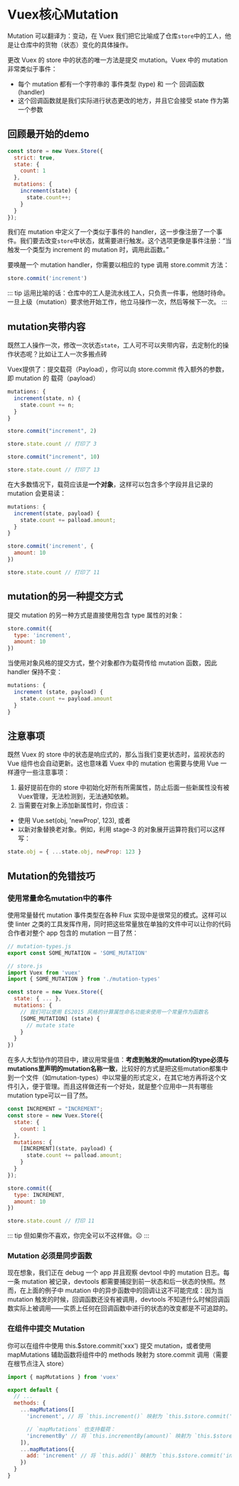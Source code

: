 # Vuex核心Mutation

Mutation 可以翻译为：变动，在 Vuex 我们把它比喻成了仓库`store`中的工人，他是让仓库中的货物（状态）变化的具体操作。

更改 Vuex 的 store 中的状态的唯一方法是提交 mutation。Vuex 中的 mutation 非常类似于事件：

- 每个 mutation 都有一个字符串的 事件类型 (type) 和 一个 回调函数 (handler)
- 这个回调函数就是我们实际进行状态更改的地方，并且它会接受 state 作为第一个参数

## 回顾最开始的demo

```js
const store = new Vuex.Store({
  strict: true,
  state: {
    count: 1
  },
  mutations: {
    increment(state) {
      state.count++;
    }
  }
});
```

我们在 mutation 中定义了一个类似于事件的 handler，这一步像注册了一个事件。我们要去改变`store`中状态，就需要进行触发。这个选项更像是事件注册：“当触发一个类型为 increment 的 mutation 时，调用此函数。”

要唤醒一个 mutation handler，你需要以相应的 type 调用 store.commit 方法：

```js
store.commit('increment')
```

::: tip
运用比喻的话：仓库中的工人是流水线工人，只负责一件事，他随时待命。一旦上级（mutation）要求他开始工作，他立马操作一次，然后等候下一次。
:::

## mutation夹带内容

既然工人操作一次，修改一次状态`state`，工人可不可以夹带内容，去定制化的操作状态呢？比如让工人一次多搬点砖

Vuex提供了：提交载荷（Payload），你可以向 store.commit 传入额外的参数，即 mutation 的 载荷（payload）

```js
mutations: {
  increment(state, n) {
    state.count += n;
  }
}
```

```js
store.commit("increment", 2)

store.state.count // 打印了 3

store.commit("increment", 10)

store.state.count // 打印了 13
```

在大多数情况下，载荷应该是**一个对象**，这样可以包含多个字段并且记录的 mutation 会更易读：

```js
mutations: {
  increment(state, payload) {
    state.count += palload.amount;
  }
}
```

```js
store.commit('increment', {
  amount: 10
})

store.state.count // 打印了 11
```

## mutation的另一种提交方式

提交 mutation 的另一种方式是直接使用包含 type 属性的对象：

```js
store.commit({
  type: 'increment',
  amount: 10
})
```

当使用对象风格的提交方式，整个对象都作为载荷传给 mutation 函数，因此 handler 保持不变：

```js
mutations: {
  increment (state, payload) {
    state.count += payload.amount
  }
}
```

## 注意事项

既然 Vuex 的 store 中的状态是响应式的，那么当我们变更状态时，监视状态的 Vue 组件也会自动更新。这也意味着 Vuex 中的 mutation 也需要与使用 Vue 一样遵守一些注意事项：

1. 最好提前在你的 store 中初始化好所有所需属性，防止后面一些新属性没有被Vuex管理，无法检测到，无法通知依赖。
2. 当需要在对象上添加新属性时，你应该：

- 使用 Vue.set(obj, 'newProp', 123), 或者
- 以新对象替换老对象。例如，利用 stage-3 的对象展开运算符我们可以这样写：

```js
state.obj = { ...state.obj, newProp: 123 }
```

## Mutation的免错技巧

### 使用常量命名mutation中的事件

使用常量替代 mutation 事件类型在各种 Flux 实现中是很常见的模式。这样可以使 linter 之类的工具发挥作用，同时把这些常量放在单独的文件中可以让你的代码合作者对整个 app 包含的 mutation 一目了然：

```js
// mutation-types.js
export const SOME_MUTATION = 'SOME_MUTATION'
```

```js
// store.js
import Vuex from 'vuex'
import { SOME_MUTATION } from './mutation-types'

const store = new Vuex.Store({
  state: { ... },
  mutations: {
    // 我们可以使用 ES2015 风格的计算属性命名功能来使用一个常量作为函数名
    [SOME_MUTATION] (state) {
      // mutate state
    }
  }
})
```

在多人大型协作的项目中，建议用常量值：**考虑到触发的mutation的type必须与mutations里声明的mutation名称一致**，比较好的方式是把这些mutation都集中到一个文件（如mutation-types）中以常量的形式定义，在其它地方再将这个文件引入，便于管理。而且这样做还有一个好处，就是整个应用中一共有哪些mutation type可以一目了然。

```js
const INCREMENT = "INCREMENT";
const store = new Vuex.Store({
  state: {
    count: 1
  },
  mutations: {
    [INCREMENT](state, payload) {
      state.count += palload.amount;
    }
  }
});
```

```js
store.commit({
  type: INCREMENT,
  amount: 10
})

store.state.count // 打印 11
```

::: tip
但如果你不喜欢，你完全可以不这样做。☹️
:::

### Mutation 必须是同步函数

现在想象，我们正在 debug 一个 app 并且观察 devtool 中的 mutation 日志。每一条 mutation 被记录，devtools 都需要捕捉到前一状态和后一状态的快照。然而，在上面的例子中 mutation 中的异步函数中的回调让这不可能完成：因为当 mutation 触发的时候，回调函数还没有被调用，devtools 不知道什么时候回调函数实际上被调用——实质上任何在回调函数中进行的状态的改变都是不可追踪的。

### 在组件中提交 Mutation

你可以在组件中使用 this.$store.commit('xxx') 提交 mutation，或者使用 mapMutations 辅助函数将组件中的 methods 映射为 store.commit 调用（需要在根节点注入 store）

```js
import { mapMutations } from 'vuex'

export default {
  // ...
  methods: {
    ...mapMutations([
      'increment', // 将 `this.increment()` 映射为 `this.$store.commit('increment')`

      // `mapMutations` 也支持载荷：
      'incrementBy' // 将 `this.incrementBy(amount)` 映射为 `this.$store.commit('incrementBy', amount)`
    ]),
    ...mapMutations({
      add: 'increment' // 将 `this.add()` 映射为 `this.$store.commit('increment')`
    })
  }
}
```